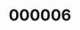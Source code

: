---
title: "000006"
layout: moment
image: "/assets/img/000006.jpg"
audio: "/assets/audio/000006.mp3"
---